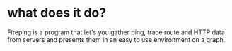 # what does it do?
Fireping is a program that let's you gather ping, trace route and HTTP data from servers and presents them in an easy to use environment on a graph.